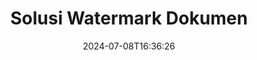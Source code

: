 ---
############################# Static ############################
layout: "family"
date:  2024-07-08T16:36:26
draft: false

product: "Watermark"
product_tag: "watermark"

lang: id

############################# Head ############################
head_title: "Tanda Air Dokumen C# Java Node.js Python | tambahkan tanda air"
head_description: "Tambahkan watermark ke PDF, gambar dan dokumen. Solusi Watermarking untuk Microsoft Office, PDF, OpenDocument, Gambar dan lain-lain."

############################# Header ############################
title: "Solusi Watermark Dokumen"
description:  |
  Tambahkan tanda air teks dan gambar untuk dokumen dan gambar Anda.

  Cari dan ubah tanda air dokumen dengan cara yang nyaman.

  Dapatkan info tentang tanda air yang disajikan dalam dokumen Anda.

############################# Supported Platforms ###############################
supported_platforms:
  enable: true
  head_title: "Pilih platform Anda"
  title: "Independensi platform"
  description: "GroupDocs.Watermark library mendukung sistem operasi dan kerangka kerja berikut:"
  details_link_title: "Pelajari selengkapnya"

  items:
    # items loop
    - title: ".NET"
      description: GroupDocs.Watermark .NET 
      color: "blue"
      tag: "net"
      link: "/watermark/net/"
      features_link: "https://docs.groupdocs.com/watermark/net/system-requirements/"
      features:
          # features loop
          - rows: "4"
            content: |
                    .NET Framework 4.5 or higher <br> .NET Core 3.0 or higher <br> .NET 5.0 or higher
      
          # features loop
          - rows: "1"
            content: |
                    Windows <br> Linux <br> Mac OS
      
          # features loop
          - rows: "3"
            content: |
                    Microsoft Visual Studio <br> JetBrains Rider <br> Microsoft Visual Code
      
          # features loop
          - rows: "1"
            content: |
                    50+ file formats
      

    # items loop
    - title: "Java"
      description: GroupDocs.Watermark Java
      color: "red"
      tag: "java"
      link: "/watermark/java/"
      features_link: "https://docs.groupdocs.com/watermark/java/system-requirements/"
      features:
          # features loop
          - rows: "4"
            content: |
                    Java 8 or higher <br> Kotlin
      
          # features loop
          - rows: "1"
            content: |
                    Windows <br> Linux <br> Mac OS
      
          # features loop
          - rows: "3"
            content: |
                    IntelliJ IDEA <br> Eclipse <br> NetBeans
      
          # features loop
          - rows: "1"
            content: |
                    50+ file formats

    # items loop
    - title: "Node.js"
      description: GroupDocs.Watermark Node.js
      color: "green"
      tag: "nodejs-java"
      link: "/watermark/nodejs-java/"
      features_link: "https://docs.groupdocs.com/watermark/"
      features:
          # features loop
          - rows: "4"
            content: |
                    Node.js 16+ and J2SE 8.0 (1.8)+
      
          # features loop
          - rows: "1"
            content: |
                    Windows <br> Linux <br> Mac OS
      
          # features loop
          - rows: "3"
            content: |
                    Atom <br> Visual Studio Code <br> Editor teks lainnya
      
          # features loop
          - rows: "1"
            content: |
                    50+ file formats

    # items loop
    - title: "Python"
      description: GroupDocs.Watermark Python
      color: "yellow"
      tag: "python-net"
      link: "/watermark/python-net/"
      features_link: "https://docs.groupdocs.com/watermark/net/system-requirements/"
      features:
          # features loop
          - rows: "3"
            content: |
                    Python 3.9+ and .Net 6+
      
          # features loop
          - rows: "1"
            content: |
                    Windows <br> Linux <br> Mac OS
      
          # features loop
          - rows: "4"
            content: |
                    IDLE <br> PyCharm <br> Visual Studio Code
      
          # features loop
          - rows: "1"
            content: |
                    50+ file formats

############################# Features ###############################
features:
  enable: true
  title: "GroupDocs.Watermark ulasan fitur"
  description: "Perpustakaan dirancang untuk menambah, mencari, dan memperbarui berbagai jenis tanda air untuk format dokumen populer."

  items:
    # items loop
    - icon: "protect"
      title: "Lindungi file dengan tanda air"
      content: "Tambahkan tanda air teks dan gambar ke dokumen bisnis Anda."

    # items loop
    - icon: "search"
      title: "Cari tanda air yang ada"
      content: "Dapatkan informasi terperinci tentang tanda air yang ditempatkan dalam dokumen sebelumnya."

    # items loop
    - icon: "manipulate"
      title: "Memanipulasi tanda air dokumen"
      content: "Kontrol teks, gaya, gambar, dan fitur tanda air lainnya."

    # items loop
    - icon: "additional"
      title: "Berbagai fitur tambahan"
      content: "Dapatkan info dokumen, perbarui tautan hiper-atau halaman latar belakang dll."

############################# Code samples ############################
code_samples:
  enable: true
  title: "Lindungi dokumen dengan tanda air"
  description: "GroupDocs.Watermark contoh kode operasi tipikal."
  items:
    # code sample loop
    - title: "Membuat tanda air."
      content: |
       Untuk menambahkan tanda air ke dokumen, berikan jalur ke file target. Anda memiliki banyak opsi untuk dipilih untuk mendapatkan tanda air yang disesuaikan pada halaman tertentu.
      samples:
        - language: "C#"
          color: "blue"
          content: |
            ```csharp {style=abap}   
            // Tentukan dokumen yang akan diberi tanda air
            using (Watermarker watermarker = new Watermarker("source.docx"))
            {
                // Buat objek watermark
                TextWatermark watermark = new TextWatermark("top secret", new Font("Arial", 36));

                // Mengatur opsi tanda air
                watermark.ForegroundColor = Color.Red;
                watermark.HorizontalAlignment = HorizontalAlignment.Center;
                watermark.VerticalAlignment = VerticalAlignment.Center;

                // Tambahkan watermark dan simpan file yang diproses
                watermarker.Add(watermark);
                watermarker.Save("result.docx");
            }
            ```
        - language: "Java"
          color: "red"
          content: |
            ```java {style=abap}   
            // Tentukan dokumen yang akan diberi tanda air
            Watermarker watermarker = new Watermarker("source.docx");

            // Buat objek watermark
            TextWatermark watermark = new TextWatermark("top secret", new Font("Arial", 36));

            // Mengatur opsi tanda air
            watermark.setForegroundColor(Color.getRed());
            watermark.setHorizontalAlignment(HorizontalAlignment.Center);
            watermark.setVerticalAlignment(VerticalAlignment.Center);

            // Tambahkan watermark dan simpan file yang diproses
            watermarker.add(watermark);
            watermarker.save("result.docx");
            watermarker.close();
            ```
        - language: "TypeScript"
          color: "green"
          content: |
            ```javascript {style=abap}  
            // Tentukan dokumen yang akan diberi tanda air
            const watermarker = new Watermarker("source.docx");

            // Buat objek watermark
            const watermark = new TextWatermark("top secret", new Font("Arial", 36));

            // Mengatur opsi tanda air
            watermark.setForegroundColor(Color.getRed());
            watermark.setHorizontalAlignment(HorizontalAlignment.Center);
            watermark.setVerticalAlignment(VerticalAlignment.Center);

            // Tambahkan watermark dan simpan file yang diproses
            watermarker.add(watermark);
            watermarker.save("result.docx");
            ```
        - language: "Python"
          color: "yellow"
          content: |
            ```python {style=abap}  
            def run():
                # Tentukan dokumen yang akan diberi tanda air
                with groupdocs.watermark.Watermarker("source.docx") as watermarker:
                    font = groupdocs.watermark.watermarks.Font("Arial", 36.0)

                    # Buat objek watermark
                    watermark = groupdocs.watermark.watermarks.TextWatermark("top secret", font)

                    # Mengatur opsi tanda air
                    watermark.foreground_color = groupdocs.watermark.watermarks.Color.red;
                    watermark.horizontal_alignment = groupdocs.watermark.common.HorizontalAlignment.CENTER
                    watermark.vertical_alignment = groupdocs.watermark.common.VerticalAlignment.CENTER

                    # Tambahkan watermark dan simpan file yang diproses
                    watermarker.add(watermark)
                    watermarker.save("result.docx")
            ```


############################# Supported Formats ###############################
formats:
  enable: true
  title: "50+ format file didukung"
  description: "GroupDocs.Watermark menyediakan watermarking untuk dokumen populer dan format file."

############################# Metrics ###############################
metrics:
  enable: true
  title: "Data statistik perpustakaan kami"
  description: "Selami metrik utama, ungkapkan wawasan tentang pencapaian, dampak, dan pertumbuhan kami."

  items:
    # items loop
    - number: "50+"
      title: "Format yang didukung"
      content: "Perpustakaan dapat memproses lebih dari 50 format file paling populer."

    # items loop
    - number: "500k"
      title: "NuGet unduhan"
      content: "GroupDocs.Watermark untuk .NET adalah perpustakaan populer dengan lebih dari 500.000 unduhan di NuGet."

    # items loop
    - number: "15k"
      title: "Unduhan Maven"
      content: "Dengan lebih dari 15K unduhan di Maven, GroupDocs.Watermark adalah pilihan populer bagi Java pengembang."

    # items loop
    - number: "140+"
      title: "Pelanggan yang bahagia"
      content: "Pengembang individu dan perusahaan top di seluruh dunia lebih memilih perpustakaan kami untuk membangun solusi inovatif."


############################# Customers ###############################
customers:
  enable: true
  title: "Pelanggan kami yang bahagia"
  description: "GroupDocs perpustakaan dipekerjakan oleh merek-merek terkenal dan terkemuka di seluruh dunia."

  items:
    # items loop
    - title: "BenQ Corporation"
      logo: "benq"
      
    # items loop
    - title: "Nasdaq Stock Market"
      logo: "nasdaq"
      
    # items loop
    - title: "AT&T Inc."
      logo: "att"
      
    # items loop
    - title: "Customer logo AstraZeneca"
      logo: "astrazeneca"
      
    # items loop
    - title: "Central Bank of Argentina"
      logo: "argentinacentralbank"
      
    # items loop
    - title: "Roche Holding AG"
      logo: "roche"
      
    # items loop
    - title: "Capita"
      logo: "capita"
      
    # items loop
    - title: "Axa S.A."
      logo: "axa"
      
    # items loop
    - title: "Instructure Inc."
      logo: "instructure"
      
    # items loop
    - title: "Wipro"
      logo: "wipro"


############################# Actions ###############################
actions:
  enable: true
  title: "Siap untuk memulai?"
  description: "Coba fitur GroupDocs.Watermark secara gratis di platform Anda"

  items:
    # items loop
    - title: ".NET"
      color: "blue"
      link: "/watermark/net/"

    # items loop
    - title: "Java"
      color: "red"
      link: "/watermark/java/"

    # items loop
    - title: "Node.js"
      color: "green"
      link: "/watermark/nodejs-java/"      

############################# FAQ ###############################
faq:
  enable: true
  title: "Pertanyaan yang sering diajukan"
  description: "Lihat Pertanyaan yang Sering Diajukan"

  items:
    # items loop
    - question: "Apakah perpustakaan eksternal diperlukan oleh GroupDocs.Watermark untuk manipulasi dokumen?"
      answer: "GroupDocs.Watermark bekerja secara independen, tidak perlu perangkat lunak pihak ketiga seperti Adobe Acrobat, Microsoft Office, dll."

    # items loop
    - question: "Dapatkah saya menguji fitur GroupDocs.Watermark sebelum membeli?"
      answer: "Ya, GroupDocs.Watermark menawarkan uji coba gratis! Instal dan coba, tetapi perlu diingat: Versi uji coba menambahkan 'lencana percoba' ke dokumen Anda, hanya 3 halaman pertama yang diproses. Ingin pengalaman penuh? Dapatkan lisensi sementara 30 hari gratis untuk fungsionalitas penuh. Lihat detail di bawah [lisensi sementara](https://purchase.groupdocs.com/temporary-license/)."

    # items loop
    - question: "Jenis lisensi apa yang disediakan?"
      answer: "Butuh lisensi GroupDocs.Watermark? Kami punya pilihan! Pilih dari lisensi berdasarkan banyak opsi. Jumlah pengembang dalam tim Anda. Lokasi penyebaran seperti kantor tunggal atau tempat kerja jarak jauh. Apakah distribusi pelanggan akhir perlu berbagi SDK/API dengan klien? Atau, ada lisensi untuk penggunaan bulanan: Bayar hanya untuk apa yang Anda gunakan dengan paket terukur. Selami lebih dalam dan temukan [harga](https://purchase.groupdocs.com/pricing/watermark/net/) yang sempurna."

############################# Cloud Links ###############################
cloud_links:
  enable: true
  title: "GroupDocs.Watermark API kode rendah"
  description: "Tambahkan tanda air ke file oleh aplikasi Anda menggunakan REST API berbasis cloud kami."
  
  items:
    # items loop
    - title: "GroupDocs.Watermark Cloud for cURL"
      content: "Gunakan cURL REST ful API untuk menandai PDF, Word, Excel, PowerPoint, JPEG dan format file populer lainnya."
      icon: "groupdocs_watermark-for-curl"
      link: "https://products.groupdocs.cloud/watermark/curl"

    # items loop
    - title: "GroupDocs.Watermark Cloud for .NET"
      content: "Berdayakan aplikasi .NET Anda dengan fitur watermarking dokumen oleh Cloud SDK untuk .NET. Lindungi dokumen bisnis Anda sendiri."
      icon: "groupdocs_watermark-for-net"
      link: "https://products.groupdocs.cloud/watermark/net"

    # items loop
    - title: "GroupDocs.Watermark Cloud for Java"
      content: "GroupDocs.Watermark SDK yang dirancang untuk Java memberikan kemungkinan baru untuk aplikasi Java dan file bisnis Anda."
      icon: "groupdocs_watermark-for-java"
      link: "https://products.groupdocs.cloud/watermark/java"

############################# App links ###############################
app_links:
  enable: true
  title: "GroupDocs.Watermark Aplikasi web"
  description: "GroupDocs memberikan akses ke aplikasi web untuk menambahkan tanda air ke dokumen Anda. Lebih dari 50 format file populer dapat diberi tanda air di browser favorit Anda SECARA GRATIS."

  items:
    # items loop
    - title: "GroupDocs.Watermark Total"
      content: "Alat online untuk menambahkan tanda air ke dokumen dari perangkat apa pun."
      icon: "groupdocs_watermark-app"
      link: "https://products.groupdocs.app/watermark/total"

    # items loop
    - title: "GroupDocs.Watermark DOCX"
      content: "Watermark MS Word DOCX online."
      icon: "groupdocs_words-app"
      link: "https://products.groupdocs.app/watermark/docx"

    # items loop
    - title: "GroupDocs.Watermark PDF"
      content: "Lindungi PDF dokumen secara online."
      icon: "groupdocs_pdf-app"
      link: "https://products.groupdocs.app/watermark/pdf"


      


---